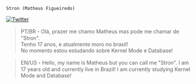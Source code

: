 
`Stron (Matheus Figueiredo)`

[![Twitter](https://img.shields.io/twitter/url?label=Twitter&style=social&url=https%3A%2F%2Ftwitter.com%2Fblxcklxcas)](https://twitter.com/str0nn)

> PT/BR・Olá, prazer me chamo Matheus mas pode me chamar de "Stron". <br>
Tenho 17 anos, e atualmente moro no brasil! <br>
No momento estou estudando sobre Kernel Mode e Database!


> EN/US・Hello, my name is Matheus but you can call me "Stron".
I am 17 years old and currently live in Brazil!
I am currently studying Kernel Mode and Database!
